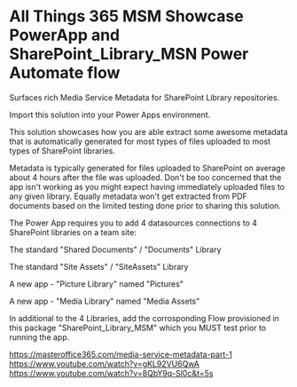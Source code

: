 # All Things 365 MSM Showcase PowerApp and SharePoint_Library_MSN Power Automate flow
Surfaces rich Media Service Metadata for SharePoint Library repositories.

Import this solution into your Power Apps environment.

This solution showcases how you are able extract some awesome metadata that is automatically generated for most types of files uploaded to most types of SharePoint libraries. 

Metadata is typically generated for files uploaded to SharePoint on average about 4 hours after the file was uploaded. Don't be too concerned that the app isn't working as you might expect having immediately uploaded files to any given library. Equally metadata won't get extracted from PDF documents based on the limited testing done prior to sharing this solution.

The Power App requires you to add 4 datasources connections to 4 SharePoint libraries on a team site:

The standard "Shared Documents" / "Documents" Library

The standard "Site Assets" / "SiteAssets" Library

A new app - "Picture Library" named "Pictures"

A new app - "Media Library" named "Media Assets"

In additional to the 4 Libraries, add the corrosponding Flow provisioned in this package "SharePoint_Library_MSM" which you MUST test prior to running the app.

https://masteroffice365.com/media-service-metadata-part-1
https://www.youtube.com/watch?v=gKL92VU6QwA
https://www.youtube.com/watch?v=8QbY9q-Sl0c&t=5s
